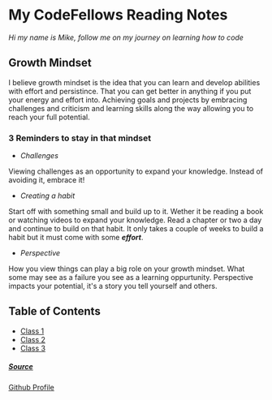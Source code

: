 # My CodeFellows Reading Notes

*Hi my name is Mike, follow me on my journey on learning how to code*

## **Growth Mindset**
                                                                                                             
I believe growth mindset is the idea that you can learn and develop abilities with effort and persistince.
That you can get better in anything if you put your energy and effort into. Achieving goals and projects
by embracing challenges and criticism and learning skills along the way allowing you to reach your full potential.


### 3 Reminders to stay in that mindset
- _Challenges_

Viewing challenges as an opportunity to expand your knowledge. Instead of avoiding it, embrace it!

- _Creating a habit_

Start off with something small and build up to it. Wether it be reading a book or watching videos to expand your knowledge.
Read a chapter or two a day and continue to build on that habit. It only takes a couple of weeks to build a habit but it must come 
with some ***effort***.

- _Perspective_

How you view things can play a big role on your growth mindset. What some may see as a failure you see as a learning oppurtunity.
Perspective impacts your potential, it's a story you tell yourself and others.


## **Table of Contents**
 
- [Class 1](https://mikefloresca.github.io/reading-notes/class1)
- [Class 2](https://mikefloresca.github.io/reading-notes/class2)
- [Class 3](https://mikefloresca.github.io/reading-notes/class1)


##### [Source](https://www.atlassian.com/blog/inside-atlassian/growth-mindset)



[Github Profile](https://github.com/MikeFloresca)




